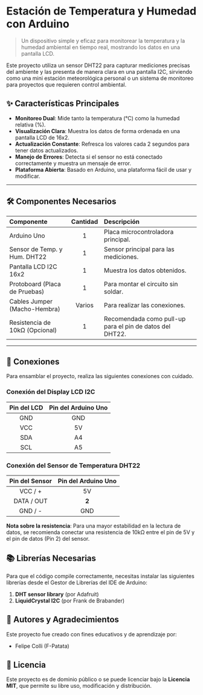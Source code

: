 # Estación de Temperatura y Humedad con Arduino

> Un dispositivo simple y eficaz para monitorear la temperatura y la humedad ambiental en tiempo real, mostrando los datos en una pantalla LCD.

Este proyecto utiliza un sensor DHT22 para capturar mediciones precisas del ambiente y las presenta de manera clara en una pantalla I2C, sirviendo como una mini estación meteorológica personal o un sistema de monitoreo para proyectos que requieren control ambiental.

## ✨ Características Principales

*   **Monitoreo Dual**: Mide tanto la temperatura (°C) como la humedad relativa (%).
*   **Visualización Clara**: Muestra los datos de forma ordenada en una pantalla LCD de 16x2.
*   **Actualización Constante**: Refresca los valores cada 2 segundos para tener datos actualizados.
*   **Manejo de Errores**: Detecta si el sensor no está conectado correctamente y muestra un mensaje de error.
*   **Plataforma Abierta**: Basado en Arduino, una plataforma fácil de usar y modificar.

-----

## 🛠️ Componentes Necesarios

| Componente | Cantidad | Descripción |
| :--- | :---: | :--- |
| Arduino Uno | 1 | Placa microcontroladora principal. |
| Sensor de Temp. y Hum. DHT22 | 1 | Sensor principal para las mediciones. |
| Pantalla LCD I2C 16x2 | 1 | Muestra los datos obtenidos. |
| Protoboard (Placa de Pruebas) | 1 | Para montar el circuito sin soldar. |
| Cables Jumper (Macho-Hembra) | Varios | Para realizar las conexiones. |
| Resistencia de 10kΩ (Opcional) | 1 | Recomendada como pull-up para el pin de datos del DHT22. |


-----

## 🔌 Conexiones

Para ensamblar el proyecto, realiza las siguientes conexiones con cuidado.

### Conexión del Display LCD I2C

| Pin del LCD | Pin del Arduino Uno |
| :---: | :---: |
| GND | GND |
| VCC | 5V |
| SDA | A4 |
| SCL | A5 |

### Conexión del Sensor de Temperatura DHT22

| Pin del Sensor | Pin del Arduino Uno |
| :---: | :---: |
| VCC / + | 5V |
| DATA / OUT | **2** |
| GND / - | GND |

**Nota sobre la resistencia**: Para una mayor estabilidad en la lectura de datos, se recomienda conectar una resistencia de 10kΩ entre el pin de 5V y el pin de datos (Pin 2) del sensor.

## 📚 Librerías Necesarias

Para que el código compile correctamente, necesitas instalar las siguientes librerías desde el Gestor de Librerías del IDE de Arduino:

1.  **DHT sensor library** (por Adafruit)
2.  **LiquidCrystal I2C** (por Frank de Brabander)

## 👥 Autores y Agradecimientos

Este proyecto fue creado con fines educativos y de aprendizaje por:

*   Felipe Colli (F-Patata) 

## 📜 Licencia

Este proyecto es de dominio público o se puede licenciar bajo la **Licencia MIT**, que permite su libre uso, modificación y distribución.

